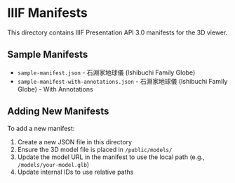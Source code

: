 # IIIF Manifests

This directory contains IIIF Presentation API 3.0 manifests for the 3D viewer.

## Sample Manifests

- `sample-manifest.json` - 石淵家地球儀 (Ishibuchi Family Globe)
- `sample-manifest-with-annotations.json` - 石淵家地球儀 (Ishibuchi Family Globe) - With Annotations

## Adding New Manifests

To add a new manifest:

1. Create a new JSON file in this directory
2. Ensure the 3D model file is placed in `/public/models/`
3. Update the model URL in the manifest to use the local path (e.g., `/models/your-model.glb`)
4. Update internal IDs to use relative paths